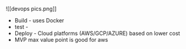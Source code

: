 ![[devops pics.png]]

- Build - uses Docker
- test -
- Deploy - Cloud platforms (AWS/GCP/AZURE) based on lower cost
- MVP max value point  is good for aws